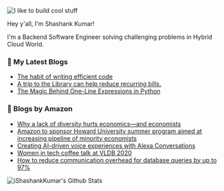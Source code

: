 ![I like to build cool stuff](https://res.cloudinary.com/dt8g3rhcy/image/upload/v1595929574/i_like_to_build_cool_shit._1_nzbwjh.png)

Hey y'all, I'm Shashank Kumar! 

I'm a Backend Software Engineer solving challenging problems in Hybrid Cloud World.

### 📕 My Latest Blogs
<!-- BLOG-POST-LIST:START -->
- [The habit of writing efficient code](https://medium.com/@ishashankkumar/the-habit-of-writing-efficient-code-153b05f04269?source=rss-d24dda280d5f------2)
- [A trip to the Library can help reduce recurring bills.](https://medium.com/swlh/a-trip-to-the-library-can-help-reduce-recurring-bills-23bca495cdf5?source=rss-d24dda280d5f------2)
- [The Magic Behind One-Line Expressions in Python](https://medium.com/swlh/the-magic-behind-one-line-expressions-in-python-816c10180c5c?source=rss-d24dda280d5f------2)
<!-- BLOG-POST-LIST:END -->

### 📕 Blogs by Amazon
<!-- AMAZON-BLOG-POST-LIST:START -->
- [Why a lack of diversity hurts economics—and economists](https://www.amazon.science/why-a-lack-of-diversity-hurts-economics-and-economists)
- [Amazon to sponsor Howard University summer program aimed at increasing pipeline of minority economists](https://www.amazon.science/latest-news/amazon-to-sponsor-howard-university-summer-program-aimed-at-increasing-pipeline-of-minority-economists)
- [Creating AI-driven voice experiences with Alexa Conversations](https://www.amazon.science/videos-webinars/conversational-AI-alexa-dialogue-management)
- [Women in tech coffee talk at VLDB 2020](https://www.amazon.science/videos-webinars/women-in-tech-coffee-talk-at-vldb-2020)
- [How to reduce communication overhead for database queries by up to 97%](https://www.amazon.science/blog/how-to-reduce-communication-overhead-for-database-queries-by-up-to-97)
<!-- AMAZON-BLOG-POST-LIST:END -->



<img align="center" alt="iShashankKumar's Github Stats" src="https://github-readme-stats.vercel.app/api?username=ishashankkumar&show_icons=true&hide_border=true" />
